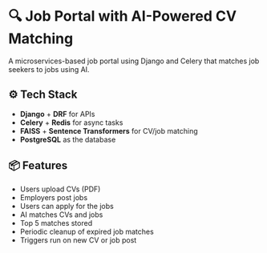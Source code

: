 # 🔍 Job Portal with AI-Powered CV Matching

A microservices-based job portal using Django and Celery that matches job seekers to jobs using AI.

## ⚙️ Tech Stack

- **Django** + **DRF** for APIs  
- **Celery** + **Redis** for async tasks  
- **FAISS** + **Sentence Transformers** for CV/job matching  
- **PostgreSQL** as the database  


## 📦 Features

- Users upload CVs (PDF)
- Employers post jobs
- Users can apply for the jobs
- AI matches CVs and jobs
- Top 5 matches stored
- Periodic cleanup of expired job matches
- Triggers run on new CV or job post

